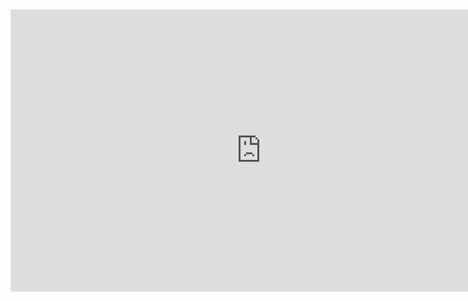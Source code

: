 <iframe style="border: 1px solid rgba(0, 0, 0, 0.1);" width="800" height="450" src="https://www.figma.com/embed?embed_host=share&url=https%3A%2F%2Fwww.figma.com%2Ffile%2FbXawdaj6QwIKnkQeVkC5kD%2FUntitled%3Fnode-id%3D0%253A1" allowfullscreen></iframe>
